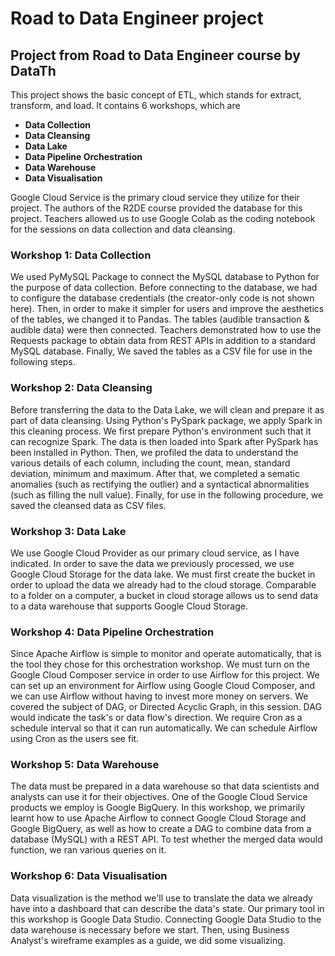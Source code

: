 # Road to Data Engineer project
## Project from Road to Data Engineer course by DataTh

This project shows the basic concept of ETL, which stands for extract, transform, and load. It contains 6 workshops, which are
* **Data Collection**
* **Data Cleansing**
* **Data Lake**
* **Data Pipeline Orchestration**
* **Data Warehouse**
* **Data Visualisation**

Google Cloud Service is the primary cloud service they utilize for their project. The authors of the R2DE course provided the database for this project. Teachers allowed us to use Google Colab as the coding notebook for the sessions on data collection and data cleansing.

### Workshop 1: Data Collection
We used PyMySQL Package to connect the MySQL database to Python for the purpose of data collection. Before connecting to the database, we had to configure the database credentials (the creator-only code is not shown here).
Then, in order to make it simpler for users and improve the aesthetics of the tables, we changed it to Pandas. The tables (audible transaction & audible data) were then connected.
Teachers demonstrated how to use the Requests package to obtain data from REST APIs in addition to a standard MySQL database.
Finally, We saved the tables as a CSV file for use in the following steps.

### Workshop 2: Data Cleansing
Before transferring the data to the Data Lake, we will clean and prepare it as part of data cleansing. Using Python's PySpark package, we apply Spark in this cleaning process.
We first prepare Python's environment such that it can recognize Spark. The data is then loaded into Spark after PySpark has been installed in Python. Then, we profiled the data to understand the various details of each column, including the count, mean, standard deviation, minimum and maximum. After that, we completed a sematic anomalies (such as rectifying the outlier) and a syntactical abnormalities (such as filling the null value). Finally, for use in the following procedure, we saved the cleansed data as CSV files.

### Workshop 3: Data Lake
We use Google Cloud Provider as our primary cloud service, as I have indicated. In order to save the data we previously processed, we use Google Cloud Storage for the data lake. 
We must first create the bucket in order to upload the data we already had to the cloud storage. Comparable to a folder on a computer, a bucket in cloud storage allows us to send data to a data warehouse that supports Google Cloud Storage.

### Workshop 4: Data Pipeline Orchestration
Since Apache Airflow is simple to monitor and operate automatically, that is the tool they chose for this orchestration workshop. We must turn on the Google Cloud Composer service in order to use Airflow for this project. We can set up an environment for Airflow using Google Cloud Composer, and we can use Airflow without having to invest more money on servers. We covered the subject of DAG, or Directed Acyclic Graph, in this session. DAG would indicate the task's or data flow's direction. We require Cron as a schedule interval so that it can run automatically. We can schedule Airflow using Cron as the users see fit.

### Workshop 5: Data Warehouse
The data must be prepared in a data warehouse so that data scientists and analysts can use it for their objectives. One of the Google Cloud Service products we employ is Google BigQuery. In this workshop, we primarily learnt how to use Apache Airflow to connect Google Cloud Storage and Google BigQuery, as well as how to create a DAG to combine data from a database (MySQL) with a REST API. To test whether the merged data would function, we ran various queries on it.

### Workshop 6: Data Visualisation 
Data visualization is the method we'll use to translate the data we already have into a dashboard that can describe the data's state. Our primary tool in this workshop is Google Data Studio. Connecting Google Data Studio to the data warehouse is necessary before we start. Then, using Business Analyst's wireframe examples as a guide, we did some visualizing.
